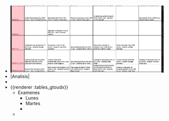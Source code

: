 - ![image.png](../assets/image_1643061761054_0.png)
- |Analisis|
-
- {{renderer :tables_gtoudx}}
	- Examenes
		- Lunes
		- Martes
		-
	-